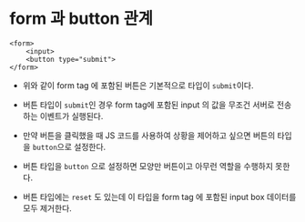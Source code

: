 # form 과 button 관계

```
<form>
	<input>
	<button type="submit">
</form>
```
* 위와 같이 form tag 에 포함된 버튼은 기본적으로 타입이 ```submit```이다.
* 버튼 타입이 ```submit```인 경우 form tag에 포함된 input 의 값을 무조건 서버로 전송하는 이벤트가 실행된다.
* 만약 버튼을 클릭했을 때 JS 코드를 사용하여 상황을 제어하고 싶으면 버튼의 타입을 ```button```으로 설정한다.
* 버튼 타입을 ```button``` 으로 설정하면 모양만 버튼이고 아무런 역할을 수행하지 못한다.

* 버튼 타입에는 ```reset``` 도 있는데 이 타입을 form tag 에 포함된 input box 데이터를 모두 제거한다.